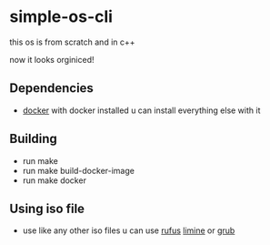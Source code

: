 # simple-os-cli
this os is from scratch and in c++

now it looks orginiced!

## Dependencies
* [docker](https://www.docker.com/)
with docker installed u can install everything else with it

## Building
* run make
* run make build-docker-image
* run make docker

## Using iso file
* use like any other iso files u can use [rufus](https://rufus.ie/en/) [limine](https://limine-bootloader.org/) or [grub](https://www.gnu.org/software/grub)
